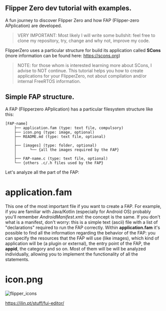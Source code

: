 ## Flipper Zero dev tutorial with examples.
A fun journey to discover Flipper Zero and how FAP (Flipper-zero APplication) are developed.

> VERY IMPORTANT:
> Most likely I will write some bullshit: feel free to clone my repository, try, change and why not, improve my code.

FlipperZero uses a particular structure for build its application called **SCons** (more information can be found here: https://scons.org)

>   NOTE: for those whom is interested learning more about SCons, I advise to NOT continue. This tutorial helps you how to create applications for your FlipperZero, not about compilation and/or internal FreeRTOS information.

## Simple FAP structure.
A FAP (Flipperzero APplication) has a particular filesystem structure like this:

    [FAP-name]
        ├── application.fam (type: text file, compulsory)
        ├── icon.png (type: image, optional)
        ├── README.md (type: text file, optional)
        │
        ├── [images] (type: folder, optional)
        │      └── {all the images required by the FAP}
        │
        ├── FAP-name.c (type: text file, optional)
        └── {others .c/.h files used by the FAP}

Let's analyze all the part of the FAP:

# application.fam
This one of the most important file if you want to create a FAP.
For example, if you are familiar with Java/Kotlin (especially for Android OS) probably you'll remember *AndroidManifest.xml*: the concept is the same.
If you don't what is a manifest, don't worry: this is a simple text (ascii) file with a list of "declarations" required to run the FAP correctly.
Within **application.fam** it's possible to find all the information regarding the behavior of the FAP: you can specify the resources that the FAP will use (like images), which kind of application will be (a plugin or external), the entry point of the FAP, the **appid**, the category and so on. Most of them will be will be analyzed individually, allowing you to implement the functionality of all the statements.

# icon.png
![flipper_icons](https://github.com/m1ch3al/flipper-zero-dev-tutorial/blob/main/images/flipper_icons.png) 

 



https://ilin.pt/stuff/fui-editor/


 
